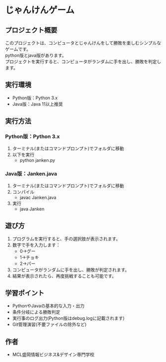 # じゃんけんゲーム
## プロジェクト概要
このプロジェクトは、コンピュータとじゃんけんをして勝敗を楽しむシンプルなゲームです。  
python版とjava版があります。  
プロジェクトを実行すると、コンピュータがランダムに手を出し、勝敗を判定します。

## 実行環境
- Python版：Python 3.x
- Java版：Java 11以上推奨

## 実行方法
### Python版：Python 3.x
1. ターミナル(またはコマンドプロンプト)でフォルダに移動
1. 以下を実行
    - python janken.py

### Java版：Janken.java
1. ターミナル(またはコマンドプロンプト)でフォルダに移動
1. コンパイル
    - javac Janken.java
1. 実行
    - java Janken
## 遊び方
1. プログラムを実行すると、手の選択肢が表示されます。
1. 数字で手を入力します：
    - 0→グー
    - 1→チョキ
    - 2→パー
1. コンピュータがランダムに手を出し、勝敗が判定されます。
1. 結果が表示されたら、再度挑戦することも可能です。

## 学習ポイント
- PythonやJavaの基本的な入力・出力
- 条件分岐による勝敗判定
- 実行事のログ出力(Python版はdebug.logに記載されます)
- Git管理演習(不要ファイルの除外など)

## 作者
- MCL盛岡情報ビジネス&デザイン専門学校